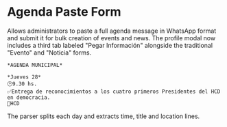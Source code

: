 # Agenda Paste Form

Allows administrators to paste a full agenda message in WhatsApp format and submit it for bulk creation of events and news. The profile modal now includes a third tab labeled "Pegar Información" alongside the traditional "Evento" and "Noticia" forms.

```
*AGENDA MUNICIPAL*

*Jueves 28*
🕑9.30 hs.
✅Entrega de reconocimientos a los cuatro primeros Presidentes del HCD en democracia.
📍HCD
```

The parser splits each day and extracts time, title and location lines.
